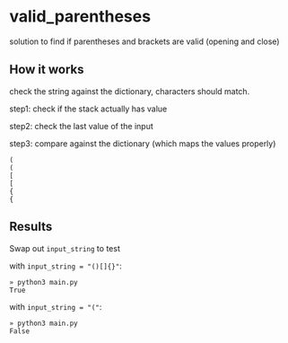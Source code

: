 # valid_parentheses
solution to find if parentheses and brackets are valid (opening and close)

## How it works

check the string against the dictionary, characters should match.

step1: 
check if the stack actually has value

step2:
check the last value of the input

step3:
compare against the dictionary (which maps the values properly)

```
(
(
[
[
{
{
```

## Results

Swap out `input_string` to test

with `input_string = "()[]{}"`:
```
» python3 main.py
True
```

with `input_string = "("`:
```
» python3 main.py
False
```